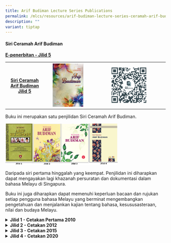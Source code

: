 ```yaml
---
title: Arif Budiman Lecture Series Publications
permalink: /mlcs/resources/arif-budiman-lecture-series-ceramah-arif-budiman-publication/
description: ""
variant: tiptap
---
```

<h4><strong>Siri Ceramah Arif Budiman</strong></h4>
<p><strong><u>E-penerbitan - Jilid 5</u></strong>
</p>
<table style="minWidth: 75px">
<colgroup>
<col>
<col>
<col>
</colgroup>
<tbody>
<tr>
<th rowspan="1" colspan="1">
<p><strong><a href="https://go.gov.sg/ceramaharifbudimanj5" rel="noopener noreferrer nofollow" target="_blank">Siri Ceramah Arif Budiman Jilid 5</a></strong>
</p>
</th>
<th rowspan="1" colspan="1">
<div class="isomer-image-wrapper">
<img style="width: 70%;" height="auto" width="100%" alt="" src="/images/Ceramah_Arif_Budiman_Ebook_cover.jpg">
</div>
</th>
<th rowspan="1" colspan="1">
<div class="isomer-image-wrapper">
<img style="width: 50%;" height="auto" width="100%" alt="" src="/images/QR_code__Ceramah_Arif_Budiman_Jilid_5.png">
</div>
</th>
</tr>
</tbody>
</table>
<p>Buku ini merupakan satu penjilidan Siri Ceramah Arif Budiman.</p>
<div class="isomer-image-wrapper">
<img style="width: 70%;" height="auto" width="100%" alt="Ceramah Arif Budiman Buku" src="/images/cab_buku.jpg">
</div>
<p>Daripada siri pertama hinggalah yang keempat. Penjilidan ini diharapkan
dapat mengayakan lagi khazanah persuratan dan dokumentasi dalam bahasa
Melayu di Singapura.</p>
<p>Buku ini juga diharapkan dapat memenuhi keperluan bacaan dan rujukan setiap
pengguna bahasa Melayu yang berminat mengembangkan pengetahuan dan menjalankan
kajian tentang bahasa, kesususasteraan, nilai dan budaya Melayu.</p>
<div data-type="detailGroup" class="isomer-accordion isomer-accordion-white">
<details class="isomer-details">
<summary><strong>Jilid 1 - Cetakan Pertama 2010</strong>
</summary>
<div data-type="detailsContent" class="isomer-details-content">
<div class="isomer-image-wrapper">
<img style="width: 50%;" height="auto" width="100%" alt="Jilid 1 - Cetakan Pertama 2010" src="/images/jilid-1---cetakan-pertama-2010.png">
</div>
<p><a href="https://academyofsingaporeteachers.moe.edu.sg/docs/librariesprovider6/resources-files/ceramah-arif-budiman/jilid-1/cab-jilid-1.pdf?sfvrsn=ed3e0588_2" rel="noopener noreferrer nofollow" target="_blank">Ceramah Arif Budiman 1 - Prof Asmah Hj Omar(.pdf, 10.36 MB)</a>  <strong><em>(PDF file too big!)</em></strong>
</p>
<p><a href="https://academyofsingaporeteachers.moe.edu.sg/docs/librariesprovider6/resources-files/ceramah-arif-budiman/jilid-1/cab-jilid-2.pdf?sfvrsn=4197c5e9_2" rel="noopener noreferrer nofollow" target="_blank">Ceramah Arif Budiman 2 - Dr Zainal Borhan(.pdf, 11.59 MB)</a>  <strong><em>(PDF file too big!)</em></strong>
</p>
<p><a href="https://academyofsingaporeteachers.moe.edu.sg/docs/librariesprovider6/resources-files/ceramah-arif-budiman/jilid-1/cab-jilid-3.pdf?sfvrsn=df7a804d_2" rel="noopener noreferrer nofollow" target="_blank">Ceramah Arif Budiman 3 - Prof Nik Safiah Hj Karim(.pdf, 10.44 MB)</a>  <strong><em>(PDF file too big!)</em></strong>
</p>
<p><a href="https://academyofsingaporeteachers.moe.edu.sg/docs/librariesprovider6/resources-files/ceramah-arif-budiman/jilid-1/cab-jilid-4.pdf?sfvrsn=697e77c6_2" rel="noopener noreferrer nofollow" target="_blank">Ceramah Arif Budiman 4 - Dr Awang Sariyan(.pdf, 22.33 MB)</a>  <strong><em>(PDF file too big!)</em></strong>
</p>
</div>
</details>
<details class="isomer-details">
<summary><strong>Jilid 2 - Cetakan 2012</strong>
</summary>
<div data-type="detailsContent" class="isomer-details-content">
<div class="isomer-image-wrapper">
<img style="width: 50%;" height="auto" width="100%" alt="Jilid 2 - Cetakan 2012" src="/images/jilid-2---cetakan-2012.png">
</div>
<p><a href="/files/cab-jilid-2-kandungan.pdf" rel="noopener noreferrer nofollow" target="_blank">Kandungan(.pdf, 304.27 KB)</a>
</p>
<p><a href="/files/cab-jilid-2-objektif.pdf" rel="noopener noreferrer nofollow" target="_blank">Objektif(.pdf, 110.9 KB)</a>
</p>
<p><a href="/files/cab-jilid-2-sekapur-sirih.pdf" rel="noopener noreferrer nofollow" target="_blank">Sekapur Sirih(.pdf, 496.32 KB)</a>
</p>
<p><a href="https://academyofsingaporeteachers.moe.edu.sg/docs/librariesprovider6/resources-files/ceramah-arif-budiman/jilid-2/cab-5-prof-dr-george-quinn.pdf?sfvrsn=74e88c55_2" rel="noopener noreferrer nofollow" target="_blank">Ceramah Arif Budiman 5 - Prof George Quinn(.pdf, 7.26 MB)</a>  <strong><em>(PDF file too big!)</em></strong>
</p>
<p><a href="/files/cab-5-prof-dr-george-quinn-tanya-jawab.pdf" rel="noopener noreferrer nofollow" target="_blank">CAB 5 - Tanya Jawab(.pdf, 2.5 MB)</a>
</p>
<p><a href="/files/cab-6-prof-wu-zongyu.pdf" rel="noopener noreferrer nofollow" target="_blank">Ceramah Arif Budiman 6 - Prof Wu Zongyu(.pdf, 4.44 MB)</a>
</p>
<p><a href="/files/cab-6-prof-wu-zongyu-tanya-jawab.pdf" rel="noopener noreferrer nofollow" target="_blank">CAB 6 - Tanya Jawab(.pdf, 1018.44 KB)</a>
</p>
<p><a href="https://academyofsingaporeteachers.moe.edu.sg/docs/librariesprovider6/resources-files/ceramah-arif-budiman/jilid-2/cab-7-dayang-hajah-aminah-binti-haji-momin-part-1.pdf?sfvrsn=4c97b1e5_2" rel="noopener noreferrer nofollow" target="_blank">Ceramah Arif Budiman 7 - Dayang Hjh Aminah Hj Momin (Bhg 1)(.pdf, 6.89 MB)</a>  <strong><em>(PDF file too big!)</em></strong>
</p>
<p><a href="https://academyofsingaporeteachers.moe.edu.sg/docs/librariesprovider6/resources-files/ceramah-arif-budiman/jilid-2/cab-7-dayang-hajah-aminah-binti-haji-momin-part-2.pdf?sfvrsn=a9fa0de0_2" rel="noopener noreferrer nofollow" target="_blank">Ceramah Arif Budiman 7 - Dayang Hjh Aminah Hj Momin (Bhg 2)(.pdf, 8.27 MB)</a>  <strong><em>(PDF file too big!)</em></strong>
</p>
<p><a href="/files/cab-7-dayang-hajah-aminah-tanya-jawab.pdf" rel="noopener noreferrer nofollow" target="_blank">CAB 7 - Tanya Jawab(.pdf, 915.67 KB)</a>
</p>
<p><a href="/files/cab-8-prof-dr-chun-tai-hyun-part-1.pdf" rel="noopener noreferrer nofollow" target="_blank">Ceramah Arif Budiman 8 - Prof Chun Tai-Hyun(.pdf, 3.96 MB)</a>
</p>
<p><a href="https://academyofsingaporeteachers.moe.edu.sg/docs/librariesprovider6/resources-files/ceramah-arif-budiman/jilid-2/cab-8-prof-dr-chun-tai-hyun-part-2.pdf?sfvrsn=68431add_2" rel="noopener noreferrer nofollow" target="_blank">Ceramah Arif Budiman 8 - Prof Chun Tai-Hyun (Bhg 2)(.pdf, 7.25 MB)</a>  <strong><em>(PDF file too big!)</em></strong>
</p>
<p><a href="/files/cab-jilid-2-jambangan.pdf" rel="noopener noreferrer nofollow" target="_blank">Jambangan Bunga(.pdf, 196.07 KB)</a>
</p>
<p><a href="/files/cab-jilid-2-penghargaan.pdf" rel="noopener noreferrer nofollow" target="_blank">Penghargaan(.pdf, 111.86 KB)</a>
</p>
</div>
</details>
<details class="isomer-details">
<summary><strong>Jilid 3 - Cetakan 2015</strong>
</summary>
<div data-type="detailsContent" class="isomer-details-content">
<div class="isomer-image-wrapper">
<img style="width: 50%;" height="auto" width="100%" alt="Jilid 3 - Cetakan 2015" src="/images/jilid-3---cetakan-2015.png">
</div>
<p><a href="/files/mlcs_cab_jilid_3_sekapur_sirih.pdf" rel="noopener noreferrer nofollow" target="_blank">Sekapur Sirih(.pdf, 903.29 KB)</a>
</p>
<p><a href="/files/mlcs_cab_9_-_prof_mahsun_23_feb_2013.pdf" rel="noopener noreferrer nofollow" target="_blank">Ceramah Arif Budiman 9 - Prof Dr Mahsun(.pdf, 1.25 MB)</a>
</p>
<p><a href="/files/mlcs_cab_10_-_prof_arndt_21_sep_2013.pdf" rel="noopener noreferrer nofollow" target="_blank">Ceramah Arif Budiman 10 - Prof Dr Arndt Graf(.pdf, 1.43 MB)</a>
</p>
<p><a href="/files/mlcs_cab_11_-_datuk_al_azhar_14_feb_2015.pdf" rel="noopener noreferrer nofollow" target="_blank">Ceramah Arif Budiman 11 - Datuk Al Azhar(.pdf, 1.5 MB)</a>
</p>
<p><a href="/files/mlcs_cab_12_-_prof_tatiana_19_sep_2015.pdf" rel="noopener noreferrer nofollow" target="_blank">Ceramah Arif Budiman 12 - Prof Dr Tatiana Denisova(.pdf, 1.15 MB)</a>
</p>
<p><a href="/files/mlcs_cab_penghargaan.pdf" rel="noopener noreferrer nofollow" target="_blank">Penghargaan(.pdf, 433.43 KB)</a>
</p>
</div>
</details>
<details class="isomer-details">
<summary><strong>Jilid 4 - Cetakan 2020</strong>
</summary>
<div data-type="detailsContent" class="isomer-details-content">
<div class="isomer-image-wrapper">
<img style="width: 50%;" height="auto" width="100%" alt="Jilid 4 - Cetakan 2020" src="/images/Jilid-4-Cetakan-2020.jpeg">
</div>
<p><a href="/files/2-kandungan.pdf" rel="noopener noreferrer nofollow" target="_blank">Kandungan(.pdf, 365.3 KB)</a>
</p>
<p><a href="/files/3-sekapur-sirih.pdf" rel="noopener noreferrer nofollow" target="_blank">Sekapur Sirih(.pdf, 673.97 KB)</a>
</p>
<p><a href="/files/4-seulas-pinang.pdf" rel="noopener noreferrer nofollow" target="_blank">Seulas Pinang(.pdf, 674.96 KB)</a>
</p>
<p><a href="/files/5-objektif.pdf" rel="noopener noreferrer nofollow" target="_blank">Objektif(.pdf, 550.27 KB)</a>
</p>
<p><a href="https://academyofsingaporeteachers.moe.edu.sg/docs/librariesprovider6/resources-files/ceramah-arif-budiman/jilid-4/6-cab-13---prof-dr-mikihiro-moriyama.pdf?sfvrsn=768e8dc7_2" rel="noopener noreferrer nofollow" target="_blank">CAB 13 - Prof Dr Mikihiro Moriyama(.pdf, 10.53 MB)</a>  <strong><em>(PDF file too big!)</em></strong>
</p>
<p><a href="/files/7-cab-13---tanya-jawab.pdf" rel="noopener noreferrer nofollow" target="_blank">CAB 13 - Tanya Jawab(.pdf, 4.66 MB)</a>
</p>
<p><a href="https://academyofsingaporeteachers.moe.edu.sg/docs/librariesprovider6/resources-files/ceramah-arif-budiman/jilid-4/8-cab-14---tuan-haji-sidek-bin-haji-saniff.pdf?sfvrsn=44dcd0e8_2" rel="noopener noreferrer nofollow" target="_blank">CAB 14 - Tuan Haji Sidek Bin Haji Saniff(.pdf, 5.51 MB)</a>  <strong><em>(PDF file too big!)</em></strong>
</p>
<p><a href="/files/9-cab-14---tanya-jawab.pdf" rel="noopener noreferrer nofollow" target="_blank">CAB 14 - Tanya Jawab(.pdf, 4.18 MB)</a>
</p>
<p><a href="https://academyofsingaporeteachers.moe.edu.sg/docs/librariesprovider6/resources-files/ceramah-arif-budiman/jilid-4/10-cab-15---prof-madya-dr-farish-a-noor.pdf?sfvrsn=e8684a64_2" rel="noopener noreferrer nofollow" target="_blank">CAB 15 - Prof Madya Dr Farish A. Noor(.pdf, 8.66 MB)</a>  <strong><em>(PDF file too big!)</em></strong>
</p>
<p><a href="https://academyofsingaporeteachers.moe.edu.sg/docs/librariesprovider6/resources-files/ceramah-arif-budiman/jilid-4/11-cab-15---tanya-jawab.pdf?sfvrsn=79da2ade_2" rel="noopener noreferrer nofollow" target="_blank">CAB 15 - Tanya Jawab(.pdf, 5.66 MB)</a>  <strong><em>(PDF file too big!)</em></strong>
</p>
<p><a href="https://academyofsingaporeteachers.moe.edu.sg/docs/librariesprovider6/resources-files/ceramah-arif-budiman/jilid-4/12-cab-16---prof-datuk-dr-awang-sariyan.pdf?sfvrsn=d36bec90_2" rel="noopener noreferrer nofollow" target="_blank">CAB 16 - Prof Datuk Dr Awang Sariyan(.pdf, 9.91 MB)</a>  <strong><em>(PDF file too big!)</em></strong>
</p>
<p><a href="/files/cab-16---tanya-jawab.pdf" rel="noopener noreferrer nofollow" target="_blank">CAB 16 - Tanya Jawab(.pdf, 538.72 KB)</a>
</p>
<p></p>
</div>
</details>
</div>
<p></p>
